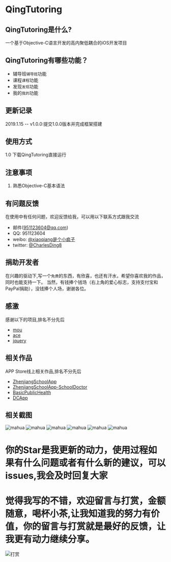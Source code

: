 # QingTutoring

## QingTutoring是什么?
一个基于Objective-C语言开发的高内聚低耦合的iOS开发项目
## QingTutoring有哪些功能？

* 辅导班`辅导班`功能
* 课程`课程`功能
* 发现`发现`功能
* 我的`我的`功能

## 更新记录
2019.1.15 -- v1.0.0:提交1.0.0版本并完成框架搭建

## 使用方式
1.0 下载QingTutoring直接运行

## 注意事项
1. 熟悉Objective-C基本语法

## 有问题反馈
在使用中有任何问题，欢迎反馈给我，可以用以下联系方式跟我交流
* 邮件(951123604@qq.com)
* QQ: 951123604
* weibo: [@xiaoqiang是个小疯子](https://weibo.com/p/1005055732746027/home?from=page_100505&mod=TAB#place)
* twitter: [@CharlesDing8](https://twitter.com/CharlesDing8)

## 捐助开发者
在兴趣的驱动下,写一个`免费`的东西，有欣喜，也还有汗水，希望你喜欢我的作品，同时也能支持一下。
当然，有钱捧个钱场（右上角的爱心标志，支持支付宝和PayPal捐助），没钱捧个人场，谢谢各位。

## 感激
感谢以下的项目,排名不分先后

* [mou](http://mouapp.com/) 
* [ace](http://ace.ajax.org/)
* [jquery](http://jquery.com)

## 相关作品
APP Store线上相关作品,排名不分先后
* [ZhenjiangSchoolApp](https://itunes.apple.com/cn/app/id1413074204?mt=8) 
* [ZhenjiangSchoolApp-SchoolDoctor](https://itunes.apple.com/cn/app/id1447600381?mt=8)
* [BasicPublicHealth](https://itunes.apple.com/cn/app/id1325987590?mt=8)
* [DCApp](https://itunes.apple.com/cn/app/id1250284233?mt=8)

## 相关截图
![mahua](https://github.com/MicahelChan/QingTutoring/blob/master/Picture/Simulator%20Screen%20Shot%20-%20iPhone%206s%20-%202019-03-04%20at%2016.19.24.png)
![mahua](https://github.com/MicahelChan/QingTutoring/blob/master/Picture/Simulator%20Screen%20Shot%20-%20iPhone%206s%20-%202019-03-04%20at%2013.49.55.png)
![mahua](https://github.com/MicahelChan/QingTutoring/blob/master/Picture/58E15C8EEECB7D7554B3C82C72C02E57.png)
![mahua](https://github.com/MicahelChan/QingTutoring/blob/master/Picture/8E6B6046DE82F7F7F7ADDBBC619EFB38.png)
![mahua](https://github.com/MicahelChan/QingTutoring/blob/master/Picture/C74A9041B4D81565F89956CE61E1D82F.png)
![mahua](https://github.com/MicahelChan/QingTutoring/blob/master/Picture/E1883B970A55457DE40E3FF6C45B1971.png)

# 你的Star是我更新的动力，使用过程如果有什么问题或者有什么新的建议，可以issues,我会及时回复大家
# 觉得我写的不错，欢迎留言与打赏，金额随意，喝杯小茶,让我知道我的努力有价值，你的留言与打赏就是最好的反馈，让我更有动力继续分享。
![打赏](https://github.com/MicahelChan/CustomeApp/blob/master/picture1/scan.png)



